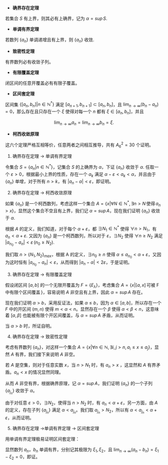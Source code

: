 - **确界存在定理**

若集合 $S$ 有上界，则其必有上确界，记为 $\alpha =sup\,S$.

- **单调有界定理**

若数列 $\{a_{n}\}$ 单调递增且有上界，则 $\{a_{n}\}$ 收敛.

- **致密性定理**

有界数列必有收敛子列。

- **有限覆盖定理**

闭区间的任意开覆盖必有有限子覆盖。

- **区间套定理**

区间集 $\{[a_{n},b_{n}]|n \in \mathbb{N^*}\}$ 满足 $[a_{n+1},b_{n+1}] \subset [a_{n},b_{n}]$，且 $\lim_{ n \to \infty }(b_{n}-a_{n})=0$，那么存在且只存在一个 $\xi$ 使得对每一个 $n$ 都有 $\xi \in [a_{n},b_{n}]$，并且

$$
\lim_{ n \to \infty } a_{n}=\lim_{ n \to \infty } b_{n}=\xi.
$$

- **柯西收敛原理**

这六个定理严格互相等价，任意两者之间相互推导，共有 $A_{6}^2=30$ 个证明。

1. 确界存在定理 → 单调有界定理

令集合 $S=\{a_{n}|n \in \mathbb{N^*} \}$，记集合 $S$ 的上确界为 $\alpha$，下证 $\{a_{n}\}$ 收敛于 $\alpha$.
任取一个 $\varepsilon>0$，根据最小上界的性质，存在一个 $a_{k}$ 满足 $\alpha-\varepsilon<a_{k}<\alpha$，并且由于 $\{a_{n}\}$ 单增，对于所有 $n>k$，有 $|a_{n}-\alpha|<\varepsilon$，即证明。

2. 确界存在定理 → 柯西收敛原理

如果 $\{a_{n}\}$ 是一个柯西数列，考虑这样一个集合 $A=\left\{ x|\forall N \in \mathbb{N^*}, \exists n>N \,\text{使得} \,a_{n}>x \right\}$，显然这个集合不空且有上界，我们记 $\alpha=sup\,A$，现在我们证明 $\{a_{n}\}$ 收敛于 $\alpha$.

根据 $A$ 的定义，我们知道，对于每个 $\alpha+\varepsilon$，都 $\exists N_{1} \in \mathbb{N^*}$ 使得 $\forall n>N_{1}$，有 $a_{n}<\alpha+\varepsilon$.
又因为 $\{a_{n}\}$ 是一个柯西数列，所以对于 $\varepsilon$，$\exists N_{2}$ 使得 $\forall n\geq N_{2}$ 满足 $|a_{n_{0}}-a_{n}|<\varepsilon \,(n_{0}\geq N_{2})$.

我们取 $n>\{N_{1},N_{2}\}_{max}$，根据 A 的定义，$\exists n_{0}\geq n$ 使得 $\alpha\leq a_{n_{0}}<\alpha+\varepsilon$，又因为这时恒有 $|a_{n_{0}}-a_{n}|<\varepsilon$，从而得到 $|a_{n}-\alpha|<2\varepsilon$，于是证明。

3. 确界存在定理 → 有限覆盖定理

假设闭区间 $[a,b]$ 的一个无限开覆盖为 $F=\{E_{\lambda}\}$，考虑集合 $A=\{x|[a,x]\,\text{可被 F 中有限个区间覆盖}\, \}$，容易说明 $A$ 非空且有上界，因此 $\alpha=sup\,A$ 存在。

现在我们证明 $\alpha > b$，采用反证法，如果 $\alpha \leq b$，因为 $\alpha \in [a,b]$，所以存在一个 $F$ 中的开区间 $(m,n)$ 使得 $m<\alpha<n$。显然存在一个 $\beta$ 使得 $\alpha<\beta<n$，这意味着 $[a,\beta]$ 也能被有限个开区间覆盖，与 $\alpha=sup\,A$ 矛盾，从而证明。

当 $\alpha>b$ 时，所证自明。

4. 确界存在定理 → 致密性定理

考虑有界数列 $\{a_{n}\}$，对这样一个集合 $A=\{x|\forall n \in \mathbb{N},\exists i,j>n,a_{i}\leq x\leq a_{j} \}$，显然 $A$ 有界，我们接下来说明 $A$ 非空。

若 $A$ 是空集，则对于任意实数 $x$，当 $n>N_{1}$ 时，有 $a_{n}>x$ ，这显然和 $A$ 有界矛盾。$a_{n}<x$ 的情况显然同理。

从而 $A$ 非空有界，根据确界原理，记 $\alpha=sup\,A$，我们证明 $\{a_{n}\}$ 的一个子列 $\{a_{j_{n}}\}$ 收敛于 $\alpha$。

由于对任意 $\varepsilon>0$，$\exists N_{2}$，使得当 $n>N_{2}$ 时，有 $a_{n}<\alpha+\varepsilon$，另一方面，由 $A$ 的定义，存在子列 $\{a_{j_{n}}\}$ 满足 $\alpha<a_{j_{n}}$。我们取 $a_{j_{n}}>N_{2}$，所以有 $\alpha<a_{j_{n}}<\alpha+\varepsilon$，从而证明。

5. 确界存在定理 →单调有界定理 → 区间套定理

用单调有界定理极易证明区间套定理：

显然数列 $a_{n}$，$b_{n}$ 单调有界，分别记其极限为 $\xi_{1},\xi_{2}$，且 $\lim_{ n \to \infty }(a_{n}-b_{n})=\xi_{1}-\xi_{2}=0$，即证。

